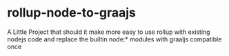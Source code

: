 # rollup-node-to-graajs
A Little Project that should it make more easy to use rollup with existing nodejs code and replace the builtin node:* modules with graaljs compatible once 
